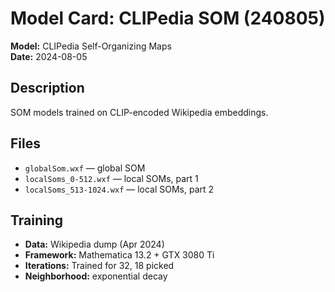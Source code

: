 # Model Card: CLIPedia SOM (240805)

**Model:** CLIPedia Self-Organizing Maps  
**Date:** 2024-08-05

## Description
SOM models trained on CLIP-encoded Wikipedia embeddings.

## Files
- `globalSom.wxf` — global SOM
- `localSoms_0-512.wxf` — local SOMs, part 1
- `localSoms_513-1024.wxf` — local SOMs, part 2

## Training
- **Data:** Wikipedia dump (Apr 2024)
- **Framework:** Mathematica 13.2 + GTX 3080 Ti
- **Iterations:** Trained for 32, 18 picked
- **Neighborhood:** exponential decay